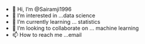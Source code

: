 - 👋 Hi, I’m @Sairamji1996
- 👀 I’m interested in ...data science
- 🌱 I’m currently learning ... statistics
- 💞️ I’m looking to collaborate on ... machine learning
- 📫 How to reach me ...email

<!---
Sairamji1996/Sairamji1996 is a ✨ special ✨ repository because its `README.md` (this file) appears on your GitHub profile.
You can click the Preview link to take a look at your changes.
--->
